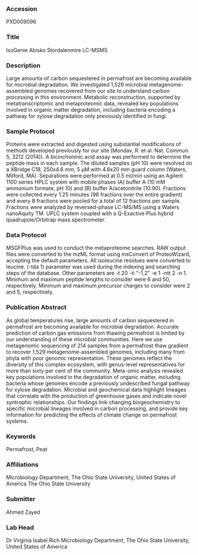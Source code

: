 ### Accession
PXD009096

### Title
IsoGenie Abisko Stordalenmire LC-MSMS

### Description
Large amounts of carbon sequestered in permafrost are becoming available for microbial degradation. We investigated 1,529 microbial metagenome-assembled genomes recovered from our site to understand carbon processing in this environment. Metabolic reconstruction, supported by metatranscriptomic and metaproteomic data, revealed key populations involved in organic matter degradation, including bacteria encoding a pathway for xylose degradation only previously identified in fungi.

### Sample Protocol
Proteins were extracted and digested using substantial modifications of methods developed previously for our site (Mondav, R. et al. Nat. Commun. 5, 3212 (2014)). A bicinchoninic acid assay was performed to determine the peptide mass in each sample. The diluted samples (pH 10) were resolved on a XBridge C18, 250x4.6 mm, 5 μM with 4.6x20 mm guard column (Waters, Milford, MA). Separations were performed at 0.5 ml/min using an Agilent 1100 series HPLC system with mobile phases (A) buffer A (10 mM ammonium formate, pH 10) and (B) buffer A/acetonitrile (10:90). Fractions were collected every 1.25 minutes (96 fractions over the entire gradient) and every 8 fractions were pooled for a total of 12 fractions per sample. Fractions were analyzed by reversed-phase LC-MS/MS using a Waters nanoAquity TM  UPLC system coupled with a Q-Exactive Plus hybrid quadrupole/Orbitrap mass spectrometer.

### Data Protocol
MSGFPlus was used to conduct the metaproteome searches. RAW output files were converted to the mzML format using msConvert of ProteoWizard, accepting the default parameters. All isoleucine residues were converted to leucine. (-tda 1) parameter was used during the indexing and searching steps of the database. Other parameters are -t 20 -ti "-1,2" -e 1 -ntt 2 -n 1. Minimum and maximum peptide lengths to consider were 6 and 50, respectively. Minimum and maximum precursor charges to consider were 2 and 5, respectively.

### Publication Abstract
As global temperatures rise, large amounts of carbon sequestered in permafrost are becoming available for microbial degradation. Accurate prediction of carbon gas emissions from thawing permafrost is limited by our understanding of these microbial communities. Here we use metagenomic sequencing of 214 samples from a permafrost thaw gradient to recover 1,529 metagenome-assembled genomes, including many from phyla with poor genomic representation. These genomes reflect the diversity of this complex ecosystem, with genus-level representatives for more than sixty per cent of the community. Meta-omic analysis revealed key populations involved in the degradation of organic matter, including bacteria whose genomes encode a previously undescribed fungal pathway for xylose degradation. Microbial and geochemical data highlight lineages that correlate with the production of greenhouse gases and indicate novel syntrophic relationships. Our findings link changing biogeochemistry to specific microbial lineages involved in carbon processing, and provide key information for predicting the effects of climate change on permafrost systems.

### Keywords
Permafrost, Peat

### Affiliations
Microbiology Department, The Ohio State University, United States of America
The Ohio State University

### Submitter
Ahmed Zayed

### Lab Head
Dr Virginia Isabel Rich
Microbiology Department, The Ohio State University, United States of America


